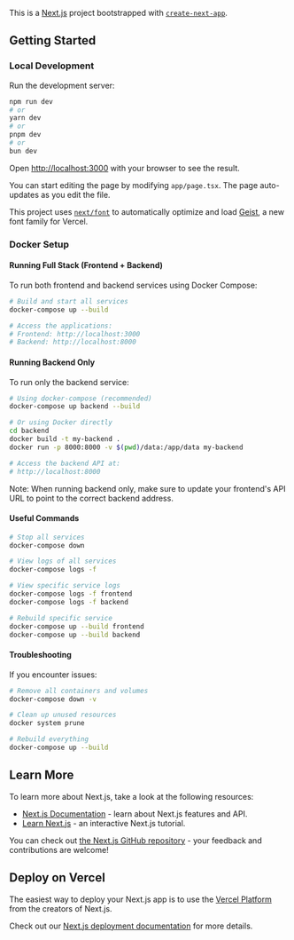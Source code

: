 This is a [Next.js](https://nextjs.org) project bootstrapped with [`create-next-app`](https://nextjs.org/docs/app/api-reference/cli/create-next-app).

## Getting Started

### Local Development

Run the development server:

```bash
npm run dev
# or
yarn dev
# or
pnpm dev
# or
bun dev
```

Open [http://localhost:3000](http://localhost:3000) with your browser to see the result.

You can start editing the page by modifying `app/page.tsx`. The page auto-updates as you edit the file.

This project uses [`next/font`](https://nextjs.org/docs/app/building-your-application/optimizing/fonts) to automatically optimize and load [Geist](https://vercel.com/font), a new font family for Vercel.

### Docker Setup

#### Running Full Stack (Frontend + Backend)

To run both frontend and backend services using Docker Compose:

```bash
# Build and start all services
docker-compose up --build

# Access the applications:
# Frontend: http://localhost:3000
# Backend: http://localhost:8000
```

#### Running Backend Only

To run only the backend service:

```bash
# Using docker-compose (recommended)
docker-compose up backend --build

# Or using Docker directly
cd backend
docker build -t my-backend .
docker run -p 8000:8000 -v $(pwd)/data:/app/data my-backend

# Access the backend API at:
# http://localhost:8000
```

Note: When running backend only, make sure to update your frontend's API URL to point to the correct backend address.

#### Useful Commands

```bash
# Stop all services
docker-compose down

# View logs of all services
docker-compose logs -f

# View specific service logs
docker-compose logs -f frontend
docker-compose logs -f backend

# Rebuild specific service
docker-compose up --build frontend
docker-compose up --build backend
```

#### Troubleshooting

If you encounter issues:

```bash
# Remove all containers and volumes
docker-compose down -v

# Clean up unused resources
docker system prune

# Rebuild everything
docker-compose up --build
```

## Learn More

To learn more about Next.js, take a look at the following resources:

- [Next.js Documentation](https://nextjs.org/docs) - learn about Next.js features and API.
- [Learn Next.js](https://nextjs.org/learn) - an interactive Next.js tutorial.

You can check out [the Next.js GitHub repository](https://github.com/vercel/next.js) - your feedback and contributions are welcome!

## Deploy on Vercel

The easiest way to deploy your Next.js app is to use the [Vercel Platform](https://vercel.com/new?utm_medium=default-template&filter=next.js&utm_source=create-next-app&utm_campaign=create-next-app-readme) from the creators of Next.js.

Check out our [Next.js deployment documentation](https://nextjs.org/docs/app/building-your-application/deploying) for more details.
